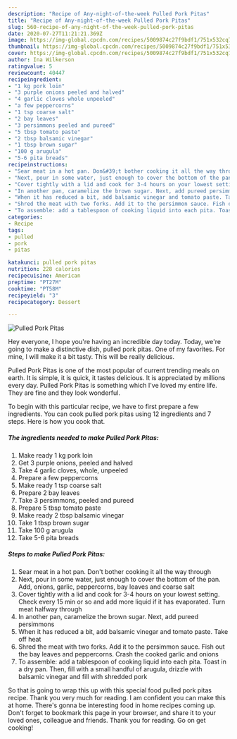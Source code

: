 ```yaml
---
description: "Recipe of Any-night-of-the-week Pulled Pork Pitas"
title: "Recipe of Any-night-of-the-week Pulled Pork Pitas"
slug: 560-recipe-of-any-night-of-the-week-pulled-pork-pitas
date: 2020-07-27T11:21:21.369Z
image: https://img-global.cpcdn.com/recipes/5009874c27f9bdf1/751x532cq70/pulled-pork-pitas-recipe-main-photo.jpg
thumbnail: https://img-global.cpcdn.com/recipes/5009874c27f9bdf1/751x532cq70/pulled-pork-pitas-recipe-main-photo.jpg
cover: https://img-global.cpcdn.com/recipes/5009874c27f9bdf1/751x532cq70/pulled-pork-pitas-recipe-main-photo.jpg
author: Ina Wilkerson
ratingvalue: 5
reviewcount: 40447
recipeingredient:
- "1 kg pork loin"
- "3 purple onions peeled and halved"
- "4 garlic cloves whole unpeeled"
- "a few peppercorns"
- "1 tsp coarse salt"
- "2 bay leaves"
- "3 persimmons peeled and pureed"
- "5 tbsp tomato paste"
- "2 tbsp balsamic vinegar"
- "1 tbsp brown sugar"
- "100 g arugula"
- "5-6 pita breads"
recipeinstructions:
- "Sear meat in a hot pan. Don&#39;t bother cooking it all the way through"
- "Next, pour in some water, just enough to cover the bottom of the pan. Add, onions, garlic, peppercorns, bay leaves and coarse salt"
- "Cover tightly with a lid and cook for 3-4 hours on your lowest setting. Check every 15 min or so and add more liquid if it has evaporated. Turn meat halfway through"
- "In another pan, caramelize the brown sugar. Next, add pureed persimmons"
- "When it has reduced a bit, add balsamic vinegar and tomato paste. Take off heat"
- "Shred the meat with two forks. Add it to the persimmon sauce. Fish out the bay leaves and peppercorns. Crash the cooked garlic and onions"
- "To assemble: add a tablespoon of cooking liquid into each pita. Toast in a dry pan. Then, fill with a small handful of arugula, drizzle with balsamic vinegar and fill with shredded pork"
categories:
- Recipe
tags:
- pulled
- pork
- pitas

katakunci: pulled pork pitas 
nutrition: 228 calories
recipecuisine: American
preptime: "PT27M"
cooktime: "PT58M"
recipeyield: "3"
recipecategory: Dessert

---
```



![Pulled Pork Pitas](https://img-global.cpcdn.com/recipes/5009874c27f9bdf1/751x532cq70/pulled-pork-pitas-recipe-main-photo.jpg)

Hey everyone, I hope you're having an incredible day today. Today, we're going to make a distinctive dish, pulled pork pitas. One of my favorites. For mine, I will make it a bit tasty. This will be really delicious.



Pulled Pork Pitas is one of the most popular of current trending meals on earth. It is simple, it is quick, it tastes delicious. It is appreciated by millions every day. Pulled Pork Pitas is something which I've loved my entire life. They are fine and they look wonderful.


To begin with this particular recipe, we have to first prepare a few ingredients. You can cook pulled pork pitas using 12 ingredients and 7 steps. Here is how you cook that.

<!--inarticleads1-->

##### The ingredients needed to make Pulled Pork Pitas:

1. Make ready 1 kg pork loin
1. Get 3 purple onions, peeled and halved
1. Take 4 garlic cloves, whole, unpeeled
1. Prepare a few peppercorns
1. Make ready 1 tsp coarse salt
1. Prepare 2 bay leaves
1. Take 3 persimmons, peeled and pureed
1. Prepare 5 tbsp tomato paste
1. Make ready 2 tbsp balsamic vinegar
1. Take 1 tbsp brown sugar
1. Take 100 g arugula
1. Take 5-6 pita breads




<!--inarticleads2-->

##### Steps to make Pulled Pork Pitas:

1. Sear meat in a hot pan. Don&#39;t bother cooking it all the way through
1. Next, pour in some water, just enough to cover the bottom of the pan. Add, onions, garlic, peppercorns, bay leaves and coarse salt
1. Cover tightly with a lid and cook for 3-4 hours on your lowest setting. Check every 15 min or so and add more liquid if it has evaporated. Turn meat halfway through
1. In another pan, caramelize the brown sugar. Next, add pureed persimmons
1. When it has reduced a bit, add balsamic vinegar and tomato paste. Take off heat
1. Shred the meat with two forks. Add it to the persimmon sauce. Fish out the bay leaves and peppercorns. Crash the cooked garlic and onions
1. To assemble: add a tablespoon of cooking liquid into each pita. Toast in a dry pan. Then, fill with a small handful of arugula, drizzle with balsamic vinegar and fill with shredded pork




So that is going to wrap this up with this special food pulled pork pitas recipe. Thank you very much for reading. I am confident you can make this at home. There's gonna be interesting food in home recipes coming up. Don't forget to bookmark this page in your browser, and share it to your loved ones, colleague and friends. Thank you for reading. Go on get cooking!
